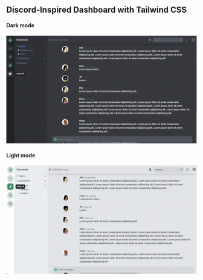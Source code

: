 ## Discord-Inspired Dashboard with Tailwind CSS

#### Dark mode

![Dark mode](./dark-mode.png)

#### Light mode

![Light mode](./light-mode.png)
